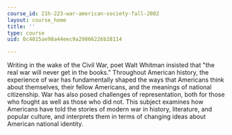 ```yaml
---
course_id: 21h-223-war-american-society-fall-2002
layout: course_home
title: ''
type: course
uid: 0c4815ae98a44eec9a29866226b28114

---
```

Writing in the wake of the Civil War, poet Walt Whitman insisted that "the real war will never get in the books." Throughout American history, the experience of war has fundamentally shaped the ways that Americans think about themselves, their fellow Americans, and the meanings of national citizenship. War has also posed challenges of representation, both for those who fought as well as those who did not. This subject examines how Americans have told the stories of modern war in history, literature, and popular culture, and interprets them in terms of changing ideas about American national identity.

